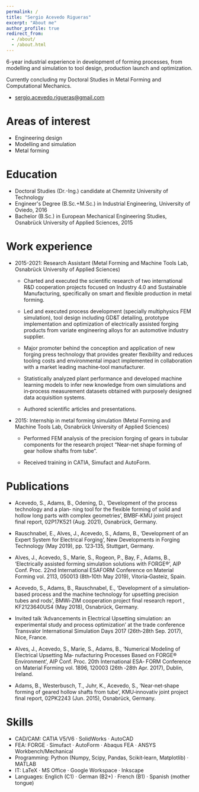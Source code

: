 ```yaml
---
permalink: /
title: "Sergio Acevedo Rigueras"
excerpt: "About me"
author_profile: true
redirect_from: 
  - /about/
  - /about.html
---
```




6-year industrial experience in development of forming processes, from modelling and simulation to tool design, production launch and optimization.

Currently concluding my Doctoral Studies in Metal Forming and Computational Mechanics.

* sergio.acevedo.rigueras@gmail.com
<!-- * [Résumé](http://sergihock.github.io/cv) -->


Areas of interest
======
- Engineering design
- Modelling and simulation
- Metal forming

Education
======
* Doctoral Studies (Dr.-Ing.) candidate at Chemnitz University of Technology
* Engineer's Degree (B.Sc.+M.Sc.) in Industrial Engineering, University of Oviedo, 2016
* Bachelor (B.Sc.) in European Mechanical Engineering Studies, Osnabrück University of Applied Sciences, 2015

Work experience
======
* 2015-2021: Research Assistant (Metal Forming and Machine Tools Lab, Osnabrück University of Applied Sciences)
  <!-- * Duties included: -->
    * Charted and executed the scientific research of two international R&D cooperation projects focused on Industry 4.0 and Sustainable Manufacturing, specifically on smart and flexible production in metal forming.

    * Led and executed process development (specially multiphysics FEM simulation), tool design including GD&T detailing, prototype implementation and optimization of electrically assisted forging products from variate engineering alloys for an automotive industry supplier.

    * Major promoter behind the conception and application of new forging press technology that provides greater flexibility and reduces tooling costs and environmental impact implemented in collaboration with a market leading machine‐tool manufacturer.

    * Statistically analyzed plant performance and developed machine learning models to infer new knowledge from own simulations and in‐process measurement datasets obtained with purposely designed data acquisition systems.

    * Authored scientific articles and presentations.

    <!-- * Supervisor: Professor Dr.-Ing. B. Adams -->

* 2015: Internship in metal forming simulation (Metal Forming and Machine Tools Lab, Osnabrück University of Applied Sciences)

  * Performed FEM analysis of the precision forging of gears in tubular components for the research project “Near-net shape forming of gear hollow shafts from tube”.

  * Received training in CATIA, Simufact and AutoForm.


Publications
======
- Acevedo, S., Adams, B., Odening, D., ‘Development of the process technology and a plan‐ ning tool for the flexible forming of solid and hollow long parts with complex geometries’, BMBF‐KMU joint project final report, 02P17K521 (Aug. 2021), Osnabrück, Germany.

- Rauschnabel, E., Alves, J., Acevedo, S., Adams, B., ‘Development of an Expert System for Electrical Forging’, New Developments in Forging Technology (May 2019), pp. 123‐135, Stuttgart, Germany.

- Alves, J., Acevedo, S., Marie, S., Rogeon, P., Bay, F., Adams, B., ‘Electrically assisted forming simulation solutions with FORGE®’, AIP Conf. Proc. 22nd International ESAFORM Conference on Material Forming vol. 2113, 050013 (8th‐10th May 2019), Vitoria‐Gasteiz, Spain.

- Acevedo, S., Adams, B., Rauschnabel, E., ‘Development of a simulation‐based process and the machine technology for upsetting precision tubes and rods’, BMWi‐ZIM cooperation project final research report , KF2123640US4 (May 2018), Osnabrück, Germany.

- Invited talk ‘Advancements in Electrical Upsetting simulation: an experimental study and process optimization’ at the trade conference Transvalor International Simulation Days 2017 (26th‐28th Sep. 2017), Nice, France.

- Alves, J., Acevedo, S., Marie, S., Adams, B., ‘Numerical Modeling of Electrical Upsetting Ma‐ nufacturing Processes Based on FORGE® Environment’, AIP Conf. Proc. 20th International ESA‐ FORM Conference on Material Forming vol. 1896, 120003 (26th ‐28th Apr. 2017), Dublin, Ireland.

- Adams, B., Westerbusch, T., Juhr, K., Acevedo, S., ‘Near‐net‐shape forming of geared hollow shafts from tube’, KMU‐innovativ joint project final report, 02PK2243 (Jun. 2015), Osnabrück, Germany.

Skills
======
<!-- * FEA analysis of hot and cold forming processes -->
* CAD/CAM:  CATIA V5/V6  ·  SolidWorks  ·  AutoCAD
* FEA:  FORGE · Simufact · AutoForm · Abaqus FEA · ANSYS Workbench/Mechanical
* Programming:  Python (Numpy, Scipy, Pandas, Scikit‐learn, Matplotlib) · MATLAB
* IT: LaTeX · MS Office · Google Workspace · Inkscape
* Languages:  Englich (C1) · German (B2+) · French (B1) · Spanish (mother tongue)
